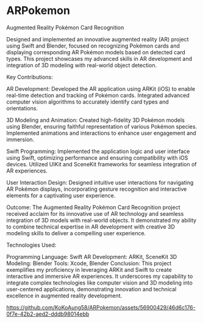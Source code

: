 # ARPokemon
Augmented Reality Pokémon Card Recognition

Designed and implemented an innovative augmented reality (AR) project using Swift and Blender, focused on recognizing Pokémon cards and displaying corresponding AR Pokémon models based on detected card types. This project showcases my advanced skills in AR development and integration of 3D modeling with real-world object detection.

Key Contributions:

AR Development: Developed the AR application using ARKit (iOS) to enable real-time detection and tracking of Pokémon cards. Integrated advanced computer vision algorithms to accurately identify card types and orientations.

3D Modeling and Animation: Created high-fidelity 3D Pokémon models using Blender, ensuring faithful representation of various Pokémon species. Implemented animations and interactions to enhance user engagement and immersion.

Swift Programming: Implemented the application logic and user interface using Swift, optimizing performance and ensuring compatibility with iOS devices. Utilized UIKit and SceneKit frameworks for seamless integration of AR experiences.

User Interaction Design: Designed intuitive user interactions for navigating AR Pokémon displays, incorporating gesture recognition and interactive elements for a captivating user experience.

Outcome:
The Augmented Reality Pokémon Card Recognition project received acclaim for its innovative use of AR technology and seamless integration of 3D models with real-world objects. It demonstrated my ability to combine technical expertise in AR development with creative 3D modeling skills to deliver a compelling user experience.

Technologies Used:

Programming Language: Swift
AR Development: ARKit, SceneKit
3D Modeling: Blender
Tools: Xcode, Blender
Conclusion:
This project exemplifies my proficiency in leveraging ARKit and Swift to create interactive and immersive AR experiences. It underscores my capability to integrate complex technologies like computer vision and 3D modeling into user-centered applications, demonstrating innovation and technical excellence in augmented reality development.

https://github.com/KoKoAung58/ARPokemon/assets/56900429/46d6c176-0f7e-42b2-aed2-dddb98014ebb
